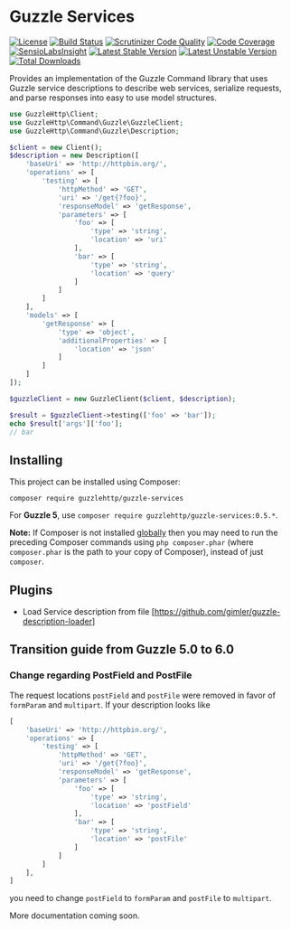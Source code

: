 # Guzzle Services

[![License](https://poser.pugx.org/guzzlehttp/guzzle-services/license)](https://packagist.org/packages/guzzlehttp/guzzle-services)
[![Build Status](https://travis-ci.org/guzzle/guzzle-services.svg?branch=master)](https://travis-ci.org/guzzle/guzzle-services)
[![Scrutinizer Code Quality](https://scrutinizer-ci.com/g/guzzle/guzzle-services/badges/quality-score.png?b=master)](https://scrutinizer-ci.com/g/guzzle/guzzle-services/?branch=master)
[![Code Coverage](https://scrutinizer-ci.com/g/guzzle/guzzle-services/badges/coverage.png?b=master)](https://scrutinizer-ci.com/g/guzzle/guzzle-services/?branch=master)
[![SensioLabsInsight](https://insight.sensiolabs.com/projects/b08be676-b209-40b7-a6df-b6d13e8dff62/mini.png)](https://insight.sensiolabs.com/projects/b08be676-b209-40b7-a6df-b6d13e8dff62)
[![Latest Stable Version](https://poser.pugx.org/guzzlehttp/guzzle-services/v/stable)](https://packagist.org/packages/guzzlehttp/guzzle-services)
[![Latest Unstable Version](https://poser.pugx.org/guzzlehttp/guzzle-services/v/unstable)](https://packagist.org/packages/guzzlehttp/guzzle-services)
[![Total Downloads](https://poser.pugx.org/guzzlehttp/guzzle-services/downloads)](https://packagist.org/packages/guzzlehttp/guzzle-services)

Provides an implementation of the Guzzle Command library that uses Guzzle service descriptions to describe web services, serialize requests, and parse responses into easy to use model structures.

```php
use GuzzleHttp\Client;
use GuzzleHttp\Command\Guzzle\GuzzleClient;
use GuzzleHttp\Command\Guzzle\Description;

$client = new Client();
$description = new Description([
	'baseUri' => 'http://httpbin.org/',
	'operations' => [
		'testing' => [
			'httpMethod' => 'GET',
			'uri' => '/get{?foo}',
			'responseModel' => 'getResponse',
			'parameters' => [
				'foo' => [
					'type' => 'string',
					'location' => 'uri'
				],
				'bar' => [
					'type' => 'string',
					'location' => 'query'
				]
			]
		]
	],
	'models' => [
		'getResponse' => [
			'type' => 'object',
			'additionalProperties' => [
				'location' => 'json'
			]
		]
	]
]);

$guzzleClient = new GuzzleClient($client, $description);

$result = $guzzleClient->testing(['foo' => 'bar']);
echo $result['args']['foo'];
// bar
```

## Installing

This project can be installed using Composer:

``composer require guzzlehttp/guzzle-services``

For **Guzzle 5**, use ``composer require guzzlehttp/guzzle-services:0.5.*``.

**Note:** If Composer is not installed [globally](https://getcomposer.org/doc/00-intro.md#globally) then you may need to run the preceding Composer commands using ``php composer.phar`` (where ``composer.phar`` is the path to your copy of Composer), instead of just ``composer``.

## Plugins

* Load Service description from file [https://github.com/gimler/guzzle-description-loader]

## Transition guide from Guzzle 5.0 to 6.0
 
### Change regarding PostField and PostFile

The request locations `postField` and `postFile` were removed in favor of `formParam` and `multipart`. If your description looks like
 
```php
[
    'baseUri' => 'http://httpbin.org/',
    'operations' => [
        'testing' => [
            'httpMethod' => 'GET',
            'uri' => '/get{?foo}',
            'responseModel' => 'getResponse',
            'parameters' => [
                'foo' => [
                    'type' => 'string',
                    'location' => 'postField'
                ],
                'bar' => [
                    'type' => 'string',
                    'location' => 'postFile'
                ]
            ]
        ]
    ],
]
```

you need to change `postField` to `formParam` and `postFile` to `multipart`. 

More documentation coming soon.
